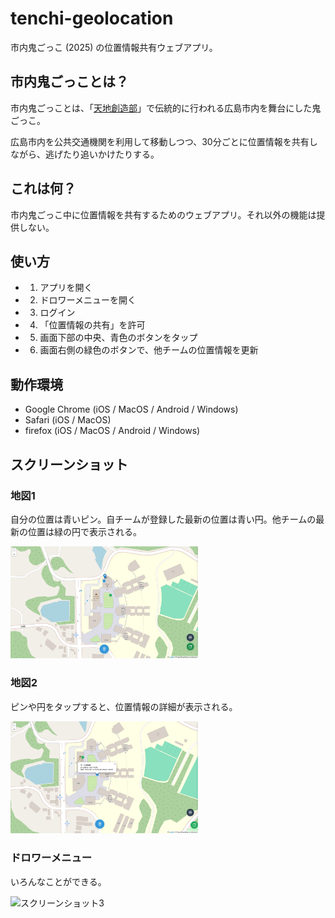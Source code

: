 # tenchi-geolocation

市内鬼ごっこ (2025) の位置情報共有ウェブアプリ。

## 市内鬼ごっことは？

市内鬼ごっことは、「[天地創造部](https://www.hiroshima-cu.ac.jp/campuslife/content0110/c00033687/?doing_wp_cron=1750598757.6048951148986816406250)」で伝統的に行われる広島市内を舞台にした鬼ごっこ。

広島市内を公共交通機関を利用して移動しつつ、30分ごとに位置情報を共有しながら、逃げたり追いかけたりする。

## これは何？

市内鬼ごっこ中に位置情報を共有するためのウェブアプリ。それ以外の機能は提供しない。

## 使い方

- 1. アプリを開く
- 2. ドロワーメニューを開く
- 3. ログイン
- 4. 「位置情報の共有」を許可
- 5. 画面下部の中央、青色のボタンをタップ
- 6. 画面右側の緑色のボタンで、他チームの位置情報を更新

## 動作環境

- Google Chrome (iOS / MacOS / Android / Windows)
- Safari (iOS / MacOS)
- firefox (iOS / MacOS / Android / Windows)

## スクリーンショット

### 地図1

自分の位置は青いピン。自チームが登録した最新の位置は青い円。他チームの最新の位置は緑の円で表示される。

<img src="./docs/ss1.jpg" alt="スクリーンショット1" width="300px">

### 地図2

ピンや円をタップすると、位置情報の詳細が表示される。

<img src="./docs/ss2.jpg" alt="スクリーンショット2" width="300px">

### ドロワーメニュー

いろんなことができる。

<img src="./docs/ss3.jpg" alt="スクリーンショット3" width="300px">
